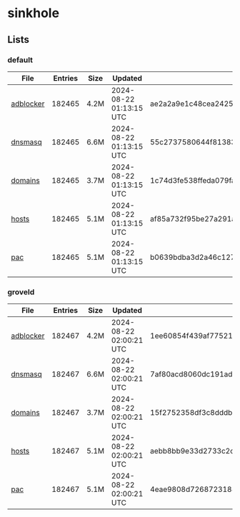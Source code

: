 # sinkhole

## Lists

### default

|File|Entries|Size|Updated|Hash|
|-|-|-|-|-|
|[adblocker](https://raw.githubusercontent.com/groveld/sinkhole/lists/default/adblocker.txt)|182465|4.2M|2024-08-22 01:13:15 UTC|ae2a2a9e1c48cea2425a40871fd8057b510907119d891a325de97099ab6e330a|
|[dnsmasq](https://raw.githubusercontent.com/groveld/sinkhole/lists/default/dnsmasq.txt)|182465|6.6M|2024-08-22 01:13:15 UTC|55c2737580644f81383f232adc88bd72455c98dcbfb0b519c3b51e5d4672fbae|
|[domains](https://raw.githubusercontent.com/groveld/sinkhole/lists/default/domains.txt)|182465|3.7M|2024-08-22 01:13:15 UTC|1c74d3fe538ffeda079fa0224901bff63c0a4622cb0061d5f7359237c7bb786a|
|[hosts](https://raw.githubusercontent.com/groveld/sinkhole/lists/default/hosts.txt)|182465|5.1M|2024-08-22 01:13:15 UTC|af85a732f95be27a291a6d18009e1342de7a494314705c889a03cef0b3ed3b05|
|[pac](https://raw.githubusercontent.com/groveld/sinkhole/lists/default/pac.txt)|182465|5.1M|2024-08-22 01:13:15 UTC|b0639bdba3d2a46c1271c0f01f8a569e78f8f2acbba13893e539b7c8860d65ea|

### groveld

|File|Entries|Size|Updated|Hash|
|-|-|-|-|-|
|[adblocker](https://raw.githubusercontent.com/groveld/sinkhole/lists/groveld/adblocker.txt)|182467|4.2M|2024-08-22 02:00:21 UTC|1ee60854f439af77521ac580700e9b6c2c5a398f50220b89ae8b5fc38bb25a6d|
|[dnsmasq](https://raw.githubusercontent.com/groveld/sinkhole/lists/groveld/dnsmasq.txt)|182467|6.6M|2024-08-22 02:00:21 UTC|7af80acd8060dc191adea47bd4d30ed949394fdbf369171329a5df3f0f38f738|
|[domains](https://raw.githubusercontent.com/groveld/sinkhole/lists/groveld/domains.txt)|182467|3.7M|2024-08-22 02:00:21 UTC|15f2752358df3c8dddb1cb4244d0f16f218b81d7f914f172d29827451ac5732a|
|[hosts](https://raw.githubusercontent.com/groveld/sinkhole/lists/groveld/hosts.txt)|182467|5.1M|2024-08-22 02:00:21 UTC|aebb8bb9e33d2733c2c75196197dbd38b0a0170bc711e369eef02c75f3246884|
|[pac](https://raw.githubusercontent.com/groveld/sinkhole/lists/groveld/pac.txt)|182467|5.1M|2024-08-22 02:00:21 UTC|4eae9808d7268723188004cf64766c3180e4077b274b4a89ad3a40d30f98ef3e|
